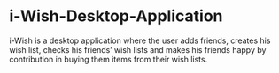 # i-Wish-Desktop-Application
i-Wish is a desktop application where the user adds friends, creates his wish list, checks his friends’ wish lists and makes his friends happy by contribution in buying them items from their wish lists.
